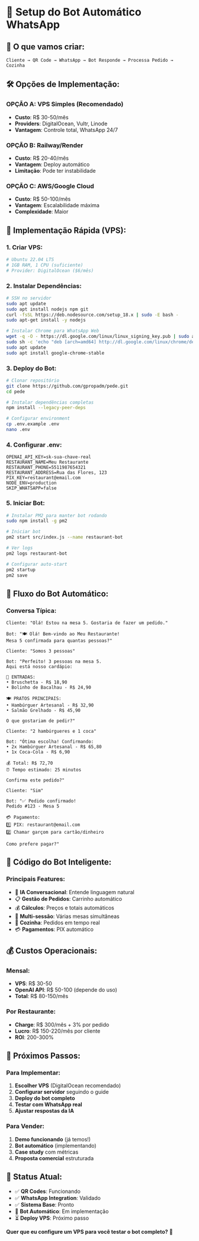 # 🤖 Setup do Bot Automático WhatsApp

## 🎯 **O que vamos criar:**

```
Cliente → QR Code → WhatsApp → Bot Responde → Processa Pedido → Cozinha
```

## 🛠️ **Opções de Implementação:**

### **OPÇÃO A: VPS Simples (Recomendado)**
- **Custo**: R$ 30-50/mês
- **Providers**: DigitalOcean, Vultr, Linode
- **Vantagem**: Controle total, WhatsApp 24/7

### **OPÇÃO B: Railway/Render**
- **Custo**: R$ 20-40/mês  
- **Vantagem**: Deploy automático
- **Limitação**: Pode ter instabilidade

### **OPÇÃO C: AWS/Google Cloud**
- **Custo**: R$ 50-100/mês
- **Vantagem**: Escalabilidade máxima
- **Complexidade**: Maior

## 🚀 **Implementação Rápida (VPS):**

### **1. Criar VPS:**
```bash
# Ubuntu 22.04 LTS
# 1GB RAM, 1 CPU (suficiente)
# Provider: DigitalOcean ($6/mês)
```

### **2. Instalar Dependências:**
```bash
# SSH no servidor
sudo apt update
sudo apt install nodejs npm git
curl -fsSL https://deb.nodesource.com/setup_18.x | sudo -E bash -
sudo apt-get install -y nodejs

# Instalar Chrome para WhatsApp Web
wget -q -O - https://dl.google.com/linux/linux_signing_key.pub | sudo apt-key add -
sudo sh -c 'echo "deb [arch=amd64] http://dl.google.com/linux/chrome/deb/ stable main" >> /etc/apt/sources.list.d/google-chrome.list'
sudo apt update
sudo apt install google-chrome-stable
```

### **3. Deploy do Bot:**
```bash
# Clonar repositório
git clone https://github.com/gpropadm/pede.git
cd pede

# Instalar dependências completas
npm install --legacy-peer-deps

# Configurar environment
cp .env.example .env
nano .env
```

### **4. Configurar .env:**
```env
OPENAI_API_KEY=sk-sua-chave-real
RESTAURANT_NAME=Meu Restaurante
RESTAURANT_PHONE=5511987654321
RESTAURANT_ADDRESS=Rua das Flores, 123
PIX_KEY=restaurant@email.com
NODE_ENV=production
SKIP_WHATSAPP=false
```

### **5. Iniciar Bot:**
```bash
# Instalar PM2 para manter bot rodando
sudo npm install -g pm2

# Iniciar bot
pm2 start src/index.js --name restaurant-bot

# Ver logs
pm2 logs restaurant-bot

# Configurar auto-start
pm2 startup
pm2 save
```

## 📱 **Fluxo do Bot Automático:**

### **Conversa Típica:**
```
Cliente: "Olá! Estou na mesa 5. Gostaria de fazer um pedido."

Bot: "🍽️ Olá! Bem-vindo ao Meu Restaurante! 
Mesa 5 confirmada para quantas pessoas?"

Cliente: "Somos 3 pessoas"

Bot: "Perfeito! 3 pessoas na mesa 5. 
Aqui está nosso cardápio:

🥗 ENTRADAS:
• Bruschetta - R$ 18,90
• Bolinho de Bacalhau - R$ 24,90

🍽️ PRATOS PRINCIPAIS:
• Hambúrguer Artesanal - R$ 32,90
• Salmão Grelhado - R$ 45,90

O que gostariam de pedir?"

Cliente: "2 hambúrgueres e 1 coca"

Bot: "Ótima escolha! Confirmando:
• 2x Hambúrguer Artesanal - R$ 65,80
• 1x Coca-Cola - R$ 6,90

💰 Total: R$ 72,70
⏰ Tempo estimado: 25 minutos

Confirma este pedido?"

Cliente: "Sim"

Bot: "✅ Pedido confirmado!
Pedido #123 - Mesa 5

💳 Pagamento:
1️⃣ PIX: restaurant@email.com
2️⃣ Chamar garçom para cartão/dinheiro

Como prefere pagar?"
```

## 🔧 **Código do Bot Inteligente:**

### **Principais Features:**
- 🧠 **IA Conversacional**: Entende linguagem natural
- 📋 **Gestão de Pedidos**: Carrinho automático
- 💰 **Cálculos**: Preços e totais automáticos
- 📱 **Multi-sessão**: Várias mesas simultâneas
- 🍳 **Cozinha**: Pedidos em tempo real
- 💳 **Pagamentos**: PIX automático

## 💰 **Custos Operacionais:**

### **Mensal:**
- **VPS**: R$ 30-50
- **OpenAI API**: R$ 50-100 (depende do uso)
- **Total**: R$ 80-150/mês

### **Por Restaurante:**
- **Charge**: R$ 300/mês + 3% por pedido
- **Lucro**: R$ 150-220/mês por cliente
- **ROI**: 200-300%

## 🎯 **Próximos Passos:**

### **Para Implementar:**
1. **Escolher VPS** (DigitalOcean recomendado)
2. **Configurar servidor** seguindo o guide
3. **Deploy do bot completo**
4. **Testar com WhatsApp real**
5. **Ajustar respostas da IA**

### **Para Vender:**
1. **Demo funcionando** (já temos!)
2. **Bot automático** (implementando)
3. **Case study** com métricas
4. **Proposta comercial** estruturada

## 🚀 **Status Atual:**

- ✅ **QR Codes**: Funcionando
- ✅ **WhatsApp Integration**: Validado  
- ✅ **Sistema Base**: Pronto
- 🔄 **Bot Automático**: Em implementação
- ⏳ **Deploy VPS**: Próximo passo

**Quer que eu configure um VPS para você testar o bot completo?** 🤖